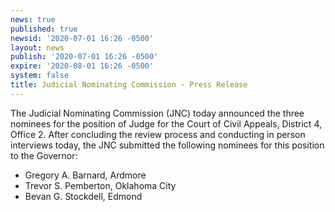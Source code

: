 ```yaml
---
news: true
published: true
newsid: '2020-07-01 16:26 -0500'
layout: news
publish: '2020-07-01 16:26 -0500'
expire: '2020-08-01 16:26 -0500'
system: false
title: Judicial Nominating Commission - Press Release
---
```

The Judicial Nominating Commission (JNC) today announced the three nominees for the position of Judge for the Court of Civil Appeals, District 4, Office 2. After concluding the review process and conducting in person interviews today, the JNC submitted the following nominees for this position to the Governor:

- Gregory A. Barnard, Ardmore
- Trevor S. Pemberton, Oklahoma City
- Bevan G. Stockdell, Edmond